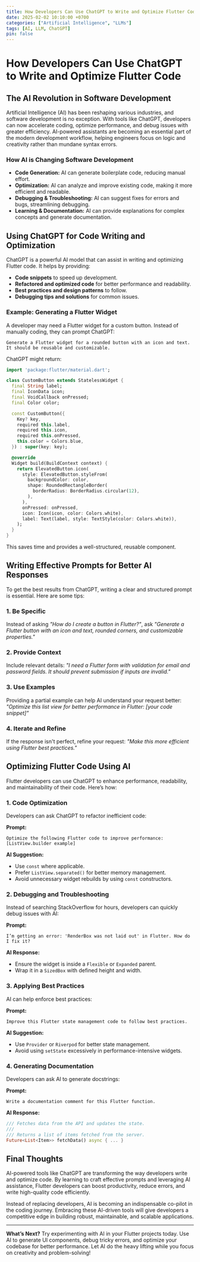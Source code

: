 ```yaml
---
title: How Developers Can Use ChatGPT to Write and Optimize Flutter Code
date: 2025-02-02 10:10:00 +0700
categories: ["Artificial Intelligence", "LLMs"]
tags: [AI, LLM, ChatGPT]
pin: false
---
```


# How Developers Can Use ChatGPT to Write and Optimize Flutter Code

## The AI Revolution in Software Development

Artificial Intelligence (AI) has been reshaping various industries, and software development is no exception. With tools like ChatGPT, developers can now accelerate coding, optimize performance, and debug issues with greater efficiency. AI-powered assistants are becoming an essential part of the modern development workflow, helping engineers focus on logic and creativity rather than mundane syntax errors.

### How AI is Changing Software Development

- **Code Generation:** AI can generate boilerplate code, reducing manual effort.
- **Optimization:** AI can analyze and improve existing code, making it more efficient and readable.
- **Debugging & Troubleshooting:** AI can suggest fixes for errors and bugs, streamlining debugging.
- **Learning & Documentation:** AI can provide explanations for complex concepts and generate documentation.

## Using ChatGPT for Code Writing and Optimization

ChatGPT is a powerful AI model that can assist in writing and optimizing Flutter code. It helps by providing:

- **Code snippets** to speed up development.
- **Refactored and optimized code** for better performance and readability.
- **Best practices and design patterns** to follow.
- **Debugging tips and solutions** for common issues.

### Example: Generating a Flutter Widget

A developer may need a Flutter widget for a custom button. Instead of manually coding, they can prompt ChatGPT:

```text
Generate a Flutter widget for a rounded button with an icon and text. It should be reusable and customizable.
```

ChatGPT might return:

```dart
import 'package:flutter/material.dart';

class CustomButton extends StatelessWidget {
  final String label;
  final IconData icon;
  final VoidCallback onPressed;
  final Color color;

  const CustomButton({
    Key? key,
    required this.label,
    required this.icon,
    required this.onPressed,
    this.color = Colors.blue,
  }) : super(key: key);

  @override
  Widget build(BuildContext context) {
    return ElevatedButton.icon(
      style: ElevatedButton.styleFrom(
        backgroundColor: color,
        shape: RoundedRectangleBorder(
          borderRadius: BorderRadius.circular(12),
        ),
      ),
      onPressed: onPressed,
      icon: Icon(icon, color: Colors.white),
      label: Text(label, style: TextStyle(color: Colors.white)),
    );
  }
}
```

This saves time and provides a well-structured, reusable component.

## Writing Effective Prompts for Better AI Responses

To get the best results from ChatGPT, writing a clear and structured prompt is essential. Here are some tips:

### 1. Be Specific
Instead of asking *"How do I create a button in Flutter?"*, ask *"Generate a Flutter button with an icon and text, rounded corners, and customizable properties."*

### 2. Provide Context
Include relevant details: *"I need a Flutter form with validation for email and password fields. It should prevent submission if inputs are invalid."*

### 3. Use Examples
Providing a partial example can help AI understand your request better: *"Optimize this list view for better performance in Flutter: [your code snippet]"*

### 4. Iterate and Refine
If the response isn't perfect, refine your request: *"Make this more efficient using Flutter best practices."*

## Optimizing Flutter Code Using AI

Flutter developers can use ChatGPT to enhance performance, readability, and maintainability of their code. Here’s how:

### **1. Code Optimization**
Developers can ask ChatGPT to refactor inefficient code:

**Prompt:**

```text
Optimize the following Flutter code to improve performance:
[ListView.builder example]
```

**AI Suggestion:**

- Use `const` where applicable.
- Prefer `ListView.separated()` for better memory management.
- Avoid unnecessary widget rebuilds by using `const` constructors.

### **2. Debugging and Troubleshooting**
Instead of searching StackOverflow for hours, developers can quickly debug issues with AI:

**Prompt:**

```text
I’m getting an error: 'RenderBox was not laid out' in Flutter. How do I fix it?
```

**AI Response:**

- Ensure the widget is inside a `Flexible` or `Expanded` parent.
- Wrap it in a `SizedBox` with defined height and width.

### **3. Applying Best Practices**
AI can help enforce best practices:

**Prompt:**

```text
Improve this Flutter state management code to follow best practices.
```

**AI Suggestion:**

- Use `Provider` or `Riverpod` for better state management.
- Avoid using `setState` excessively in performance-intensive widgets.

### **4. Generating Documentation**
Developers can ask AI to generate docstrings:

**Prompt:**

```text
Write a documentation comment for this Flutter function.
```

**AI Response:**

```dart
/// Fetches data from the API and updates the state.
///
/// Returns a list of items fetched from the server.
Future<List<Item>> fetchData() async { ... }
```

## Final Thoughts

AI-powered tools like ChatGPT are transforming the way developers write and optimize code. By learning to craft effective prompts and leveraging AI assistance, Flutter developers can boost productivity, reduce errors, and write high-quality code efficiently.

Instead of replacing developers, AI is becoming an indispensable co-pilot in the coding journey. Embracing these AI-driven tools will give developers a competitive edge in building robust, maintainable, and scalable applications.

---

**What’s Next?**
Try experimenting with AI in your Flutter projects today. Use AI to generate UI components, debug tricky errors, and optimize your codebase for better performance. Let AI do the heavy lifting while you focus on creativity and problem-solving!

